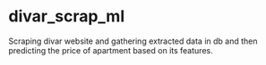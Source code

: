 # divar_scrap_ml
Scraping divar website and gathering extracted data in db and then predicting the price of apartment based on its features.
